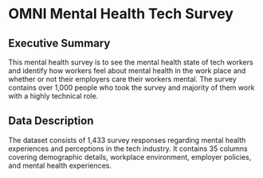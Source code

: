 # OMNI Mental Health Tech Survey

## Executive Summary
This mental health survey is to see the mental health state of tech workers and identify how workers feel about mental health in the work place and whether or not their employers care their workers mental. The survey contains over 1,000 people who took the survey and majority of them work with a highly technical role.

## Data Description
The dataset consists of 1,433 survey responses regarding mental health experiences and perceptions in the tech industry. It contains 35 columns covering demographic details, workplace environment, employer policies, and mental health experiences.

